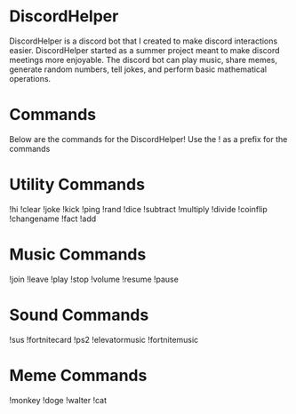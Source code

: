 # DiscordHelper
DiscordHelper is a discord bot that I created to make discord interactions easier.
DiscordHelper started as a summer project meant to make discord meetings more enjoyable. The discord bot can play music, share memes, generate random numbers, tell jokes, and perform basic mathematical operations. 

# Commands
Below are the commands for the DiscordHelper! Use the ! as a prefix for the commands
# Utility Commands
!hi
!clear
!joke
!kick
!ping
!rand
!dice
!subtract
!multiply
!divide
!coinflip
!changename
!fact
!add
# Music Commands
!join
!leave
!play
!stop
!volume
!resume
!pause
# Sound Commands
!sus
!fortnitecard
!ps2
!elevatormusic
!fortnitemusic
# Meme Commands
!monkey
!doge
!walter
!cat
